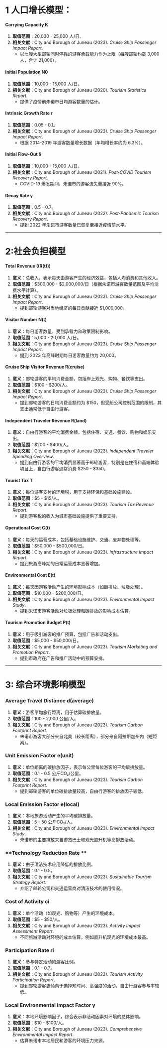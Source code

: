 # 1 人口增长模型：

#### Carrying Capacity K
1. **取值范围**：20,000 - 25,000 人/日。
2. **相关文献**：City and Borough of Juneau (2023). *Cruise Ship Passenger Impact Report*.  
   - 以七艘大型邮轮同时停靠的游客承载能力作为上限（每艘邮轮约载 3,000 人，合计 21,000）。



#### Initial Population N0
1. **取值范围**：10,000 - 15,000 人/日。
2. **相关文献**：City and Borough of Juneau (2020). *Tourism Statistics Report*.  
   - 提供了疫情前朱诺市日均游客数量的估计。



#### Intrinsic Growth Rate r
1. **取值范围**：0.05 - 0.1。
2. **相关文献**：City and Borough of Juneau (2023). *Cruise Ship Passenger Impact Report*.  
   - 根据 2014-2019 年游客数量增长数据（年均增长率约为 6.3%）。



#### Initial Flow-Out δ
1. **取值范围**：10,000 - 15,000 人/日。
2. **相关文献**：City and Borough of Juneau (2021). *Post-COVID Tourism Recovery Report*.  
   - COVID-19 爆发期间，朱诺市的游客流失量接近 90%。



#### Decay Rate γ
1. **取值范围**：0.5 - 0.7。
2. **相关文献**：City and Borough of Juneau (2022). *Post-Pandemic Tourism Recovery Report*.  
   - 提到 2022 年朱诺市游客数量已恢复至接近疫情前水平。

---
# 2:社会负担模型

#### **Total Revenue (\(R(t)\))**
1. **意义**：总收入，表示每天由游客产生的经济效益，包括人均消费和其他收入。
2. **取值范围**：\$300,000 - \$2,000,000/日（根据朱诺市游客数量范围及平均消费水平计算）。
3. **相关文献**：City and Borough of Juneau (2023). *Cruise Ship Passenger Impact Report*.  
   - 提到邮轮游客对当地经济的每日贡献接近 \$1,000,000。



#### **Visitor Number N(t)**
1. **意义**：每日游客数量，受到承载力和政策限制影响。
2. **取值范围**：5,000 - 20,000 人/日。
3. **相关文献**：City and Borough of Juneau (2023). *Cruise Ship Passenger Impact Report*.  
   - 提到 2023 年高峰时期每日游客数量约为 20,000。



#### **Cruise Ship Visitor Revenue R(cruise)**
1. **意义**：邮轮游客的平均消费金额，包括岸上观光、购物、餐饮等支出。
2. **取值范围**：\$100 - \$200/人。
3. **相关文献**：City and Borough of Juneau (2023). *Cruise Ship Passenger Impact Report*.  
   - 提到邮轮游客的日均消费金额约为 \$150，但受船公司控制范围的限制，其支出通常低于自由行游客。



#### **Independent Traveler Revenue R(land)**
1. **意义**：自由行游客的平均消费金额，包括住宿、交通、餐饮、购物和娱乐支出。
2. **取值范围**：\$200 - \$400/人。
3. **相关文献**：City and Borough of Juneau (2023). *Independent Traveler Spending Overview*.  
   - 提到自由行游客的平均消费显著高于邮轮游客，特别是在住宿和高端体验项目上，自由行游客通常消费 \$250 - \$350。



#### **Tourist Tax T**
1. **意义**：每位游客支付的环境税，用于支持环保和基础设施建设。
2. **取值范围**：\$5 - \$15/人。
3. **相关文献**：City and Borough of Juneau (2023). *Tourism Tax Revenue Report*.  
   - 提到游客税的收入为城市基础设施提供了重要支持。



#### **Operational Cost C(t)**
1. **意义**：每天的运营成本，包括基础设施维护、交通、废弃物处理等。
2. **取值范围**：\$50,000 - \$500,000/日。
3. **相关文献**：City and Borough of Juneau (2023). *Infrastructure Impact Report*.  
   - 提到旅游高峰期的日常运营成本显著增加。



#### **Environmental Cost E(t)**
1. **意义**：每天因游客活动产生的环境影响成本（如碳排放、垃圾处理）。
2. **取值范围**：\$10,000 - \$200,000/日。
3. **相关文献**：City and Borough of Juneau (2023). *Environmental Impact Study*.  
   - 提到朱诺市游客活动对垃圾处理和碳排放的影响成本估算。



#### **Tourism Promotion Budget P(t)**
1. **意义**：用于吸引游客的推广预算，包括广告和活动支出。
2. **取值范围**：\$5,000 - \$50,000/日。
3. **相关文献**：City and Borough of Juneau (2023). *Tourism Marketing and Promotion Report*.  
   - 提到市政府在广告和推广活动中的预算安排。

---

# 3: 综合环境影响模型

### **Average Travel Distance d(average)**
1. **意义**：游客平均旅行距离，用于估算碳排放量。
2. **取值范围**：100 - 2,000 公里/人。
3. **相关文献**：City and Borough of Juneau (2023). *Tourism Carbon Footprint Report*.  
   - 朱诺市游客大部分来自北美（较长距离），部分来自阿拉斯加州内（短距离）。



### **Unit Emission Factor e(unit)**
1. **意义**：单位距离的碳排放因子，表示每公里每位游客的平均碳排放量。
2. **取值范围**：0.1 - 0.5 公斤CO₂/公里。
3. **相关文献**：City and Borough of Juneau (2023). *Tourism Carbon Footprint Report*.  
   - 提到邮轮游客的单位碳排放量较高，自由行游客的排放因子较低。



### **Local Emission Factor e(local)**
1. **意义**：本地旅游活动产生的平均碳排放量。
2. **取值范围**：5 - 50 公斤CO₂/人。
3. **相关文献**：City and Borough of Juneau (2023). *Environmental Impact Study*.  
   - 朱诺市的主要排放来自游览巴士和观光直升机等高排放活动。



### **Technology Reduction Rate **
1. **意义**：由于清洁技术应用降低的排放比例。
2. **取值范围**：0.1 - 0.5。
3. **相关文献**：City and Borough of Juneau (2023). *Sustainable Tourism Strategy Report*.  
   - 介绍了邮轮公司和交通运营商对清洁技术的使用情况。



### **Cost of Activity ci**
1. **意义**：单个活动（如观光、购物等）产生的环境成本。
2. **取值范围**：\$5 - \$50/人。
3. **相关文献**：City and Borough of Juneau (2023). *Activity Impact Assessment Report*.  
   - 不同旅游活动对环境的成本估算，例如直升机观光的环境成本最高。



### **Participation Rate ri**
1. **意义**：参与特定活动的游客比例。
2. **取值范围**：0.1 - 0.7。
3. **相关文献**：City and Borough of Juneau (2023). *Tourism Activity Participation Report*.  
   - 提到邮轮游客更倾向于选择短时间、高强度的活动，自由行游客参与率较低。


### **Local Environmental Impact Factor γ**
1. **意义**：本地环境影响因子，综合表示非活动因素对环境的总体影响。
2. **取值范围**：\$10 - \$100/人。
3. **相关文献**：City and Borough of Juneau (2023). *Comprehensive Environmental Impact Report*.  
   - 估算朱诺市本地居民和游客的环境压力来源。



